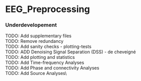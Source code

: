 # EEG_Preprocessing
 
### Underdevelopement

TODO: Add supplementary files\
TODO: Remove redundancy\
TODO: Add sanity checks - plotting-tests\
TODO: ADD Denoising Signal Separation (DSS)  - de cheveigné\
TODO: Add plotting and statistics\
TODO: Add Time-frequency Analyses\
TODO: Add Phase and connectivity Analyses\
TODO: Add Source Analyses\
